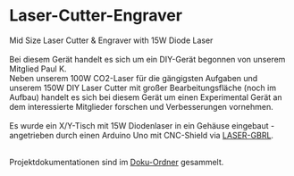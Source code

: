 # Laser-Cutter-Engraver
Mid Size Laser Cutter &amp; Engraver with 15W Diode Laser
<br><br>
Bei diesem Gerät handelt es sich um ein DIY-Gerät begonnen von unserem Mitglied Paul K.<br>
Neben unserem 100W CO2-Laser für die gängigsten Aufgaben und unserem 150W DIY Laser Cutter mit großer Bearbeitungsfläche (noch im Aufbau) handelt es sich bei diesem Gerät um einen Experimental Gerät an dem interessierte Mitglieder forschen und Verbesserungen vornehmen.
<br><br>
Es wurde ein X/Y-Tisch mit 15W Diodenlaser in ein Gehäuse eingebaut - angetrieben durch einen Arduino Uno mit CNC-Shield via [LASER-GBRL][48219cbc].

  [48219cbc]: http://lasergrbl.com/de/ "Laser-GBRL"
  <br>
  Projektdokumentationen sind im [Doku-Ordner](https://github.com/makerspacewi/Laser-Cutter-Engraver/doc) gesammelt.
